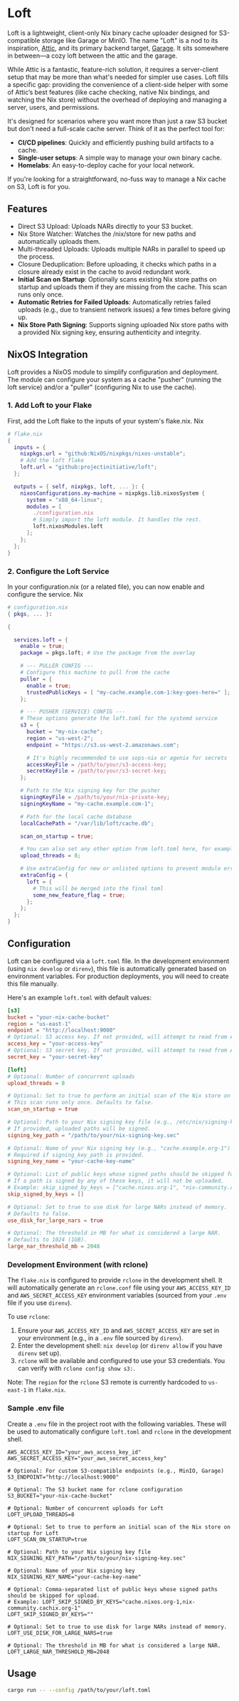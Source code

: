 # Loft

Loft is a lightweight, client-only Nix binary cache uploader designed for S3-compatible storage like Garage or MinIO. The name "Loft" is a nod to its inspiration, [Attic](https://github.com/zhaofengli/attic), and its primary backend target, [Garage](https://garage.deuxfleurs.fr/). It sits somewhere in between—a cozy loft between the attic and the garage.

While Attic is a fantastic, feature-rich solution, it requires a server-client setup that may be more than what's needed for simpler use cases. Loft fills a specific gap: providing the convenience of a client-side helper with some of Attic’s best features (like cache checking, native Nix bindings, and watching the Nix store) without the overhead of deploying and managing a server, users, and permissions.

It's designed for scenarios where you want more than just a raw S3 bucket but don't need a full-scale cache server. Think of it as the perfect tool for:

*   **CI/CD pipelines**: Quickly and efficiently pushing build artifacts to a cache.
*   **Single-user setups**: A simple way to manage your own binary cache.
*   **Homelabs**: An easy-to-deploy cache for your local network.

If you're looking for a straightforward, no-fuss way to manage a Nix cache on S3, Loft is for you.

## Features

*   Direct S3 Upload: Uploads NARs directly to your S3 bucket.
*   Nix Store Watcher: Watches the /nix/store for new paths and automatically uploads them.
*   Multi-threaded Uploads: Uploads multiple NARs in parallel to speed up the process.
*   Closure Deduplication: Before uploading, it checks which paths in a closure already exist in the cache to avoid redundant work.
*   **Initial Scan on Startup**: Optionally scans existing Nix store paths on startup and uploads them if they are missing from the cache. This scan runs only once.
*   **Automatic Retries for Failed Uploads**: Automatically retries failed uploads (e.g., due to transient network issues) a few times before giving up.
*   **Nix Store Path Signing**: Supports signing uploaded Nix store paths with a provided Nix signing key, ensuring authenticity and integrity.


## NixOS Integration

Loft provides a NixOS module to simplify configuration and deployment. The module can configure your system as a cache "pusher" (running the loft service) and/or a "puller" (configuring Nix to use the cache).

### 1. Add Loft to your Flake

First, add the Loft flake to the inputs of your system's flake.nix.
Nix

```nix
# flake.nix
{
  inputs = {
    nixpkgs.url = "github:NixOS/nixpkgs/nixos-unstable";
    # Add the loft flake
    loft.url = "github:projectinitiative/loft";
  };

  outputs = { self, nixpkgs, loft, ... }: {
    nixosConfigurations.my-machine = nixpkgs.lib.nixosSystem {
      system = "x88_64-linux";
      modules = [
        ./configuration.nix
        # Simply import the loft module. It handles the rest.
        loft.nixosModules.loft
      ];
    };
  };
}
```

### 2. Configure the Loft Service

In your configuration.nix (or a related file), you can now enable and configure the service.
Nix

```nix
# configuration.nix
{ pkgs, ... }:

{

  services.loft = {
    enable = true;
    package = pkgs.loft; # Use the package from the overlay

    # --- PULLER CONFIG ---
    # Configure this machine to pull from the cache
    puller = {
      enable = true;
      trustedPublicKeys = [ "my-cache.example.com-1:key-goes-here=" ];
    };

    # --- PUSHER (SERVICE) CONFIG ---
    # These options generate the loft.toml for the systemd service
    s3 = {
      bucket = "my-nix-cache";
      region = "us-west-2";
      endpoint = "https://s3.us-west-2.amazonaws.com";

      # It's highly recommended to use sops-nix or agenix for secrets
      accessKeyFile = /path/to/your/s3-access-key;
      secretKeyFile = /path/to/your/s3-secret-key;
    };

    # Path to the Nix signing key for the pusher
    signingKeyFile = /path/to/your/nix-private-key;
    signingKeyName = "my-cache.example.com-1";

    # Path for the local cache database
    localCachePath = "/var/lib/loft/cache.db";

    scan_on_startup = true;

    # You can also set any other option from loft.toml here, for example:
    upload_threads = 8;

    # Use extraConfig for new or unlisted options to prevent module errors
    extraConfig = {
      loft = {
        # This will be merged into the final toml
        some_new_feature_flag = true;
      };
    };
  };
}
```

## Configuration

Loft can be configured via a `loft.toml` file. In the development environment (using `nix develop` or `direnv`), this file is automatically generated based on environment variables. For production deployments, you will need to create this file manually.

Here's an example `loft.toml` with default values:

```toml
[s3]
bucket = "your-nix-cache-bucket"
region = "us-east-1"
endpoint = "http://localhost:9000"
# Optional: S3 access key. If not provided, will attempt to read from AWS_ACCESS_KEY_ID environment variable.
access_key = "your-access-key"
# Optional: S3 secret key. If not provided, will attempt to read from AWS_SECRET_ACCESS_KEY environment variable.
secret_key = "your-secret-key"

[loft]
# Optional: Number of concurrent uploads
upload_threads = 8

# Optional: Set to true to perform an initial scan of the Nix store on startup.
# This scan runs only once. Defaults to false.
scan_on_startup = true

# Optional: Path to your Nix signing key file (e.g., /etc/nix/signing-key.sec)
# If provided, uploaded paths will be signed.
signing_key_path = "/path/to/your/nix-signing-key.sec"

# Optional: Name of your Nix signing key (e.g., "cache.example.org-1")
# Required if signing_key_path is provided.
signing_key_name = "your-cache-key-name"

# Optional: List of public keys whose signed paths should be skipped for upload.
# If a path is signed by any of these keys, it will not be uploaded.
# Example: skip_signed_by_keys = ["cache.nixos.org-1", "nix-community.cachix.org-1"]
skip_signed_by_keys = []

# Optional: Set to true to use disk for large NARs instead of memory.
# Defaults to false.
use_disk_for_large_nars = true

# Optional: The threshold in MB for what is considered a large NAR.
# Defaults to 1024 (1GB).
large_nar_threshold_mb = 2048
```

### Development Environment (with rclone)

The `flake.nix` is configured to provide `rclone` in the development shell. It will automatically generate an `rclone.conf` file using your `AWS_ACCESS_KEY_ID` and `AWS_SECRET_ACCESS_KEY` environment variables (sourced from your `.env` file if you use `direnv`).

To use `rclone`:
1. Ensure your `AWS_ACCESS_KEY_ID` and `AWS_SECRET_ACCESS_KEY` are set in your environment (e.g., in a `.env` file sourced by `direnv`).
2. Enter the development shell: `nix develop` (or `direnv allow` if you have `direnv` set up).
3. `rclone` will be available and configured to use your S3 credentials. You can verify with `rclone config show s3:`.

Note: The `region` for the `rclone` S3 remote is currently hardcoded to `us-east-1` in `flake.nix`.

### Sample .env file

Create a `.env` file in the project root with the following variables. These will be used to automatically configure `loft.toml` and `rclone` in the development shell.

```dotenv
AWS_ACCESS_KEY_ID="your_aws_access_key_id"
AWS_SECRET_ACCESS_KEY="your_aws_secret_access_key"

# Optional: For custom S3-compatible endpoints (e.g., MinIO, Garage)
S3_ENDPOINT="http://localhost:9000"

# Optional: The S3 bucket name for rclone configuration
S3_BUCKET="your-nix-cache-bucket"

# Optional: Number of concurrent uploads for Loft
LOFT_UPLOAD_THREADS=8

# Optional: Set to true to perform an initial scan of the Nix store on startup for Loft
LOFT_SCAN_ON_STARTUP=true

# Optional: Path to your Nix signing key file
NIX_SIGNING_KEY_PATH="/path/to/your/nix-signing-key.sec"

# Optional: Name of your Nix signing key
NIX_SIGNING_KEY_NAME="your-cache-key-name"

# Optional: Comma-separated list of public keys whose signed paths should be skipped for upload.
# Example: LOFT_SKIP_SIGNED_BY_KEYS="cache.nixos.org-1,nix-community.cachix.org-1"
LOFT_SKIP_SIGNED_BY_KEYS=""

# Optional: Set to true to use disk for large NARs instead of memory.
LOFT_USE_DISK_FOR_LARGE_NARS=true

# Optional: The threshold in MB for what is considered a large NAR.
LOFT_LARGE_NAR_THRESHOLD_MB=2048
```

## Usage

```bash
cargo run -- --config /path/to/your/loft.toml
```
